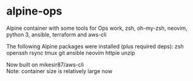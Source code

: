 # alpine-ops
Alpine container with some tools for Ops work, zsh, oh-my-zsh, neovim, python 3, ansible, terraform and aws-cli

The following Alpine packages were installed (plus required deps):
zsh openssh rsync tmux git ansible neovim httpie unzip

Now built on mikesir87/aws-cli  
Note: container size is relatively large now
